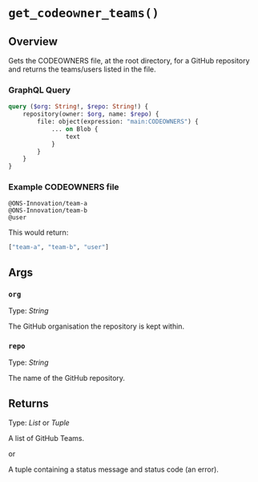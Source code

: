 # `get_codeowner_teams()`

## Overview

Gets the CODEOWNERS file, at the root directory, for a GitHub repository and returns the teams/users listed in the file.

### GraphQL Query

```graphql
query ($org: String!, $repo: String!) {
    repository(owner: $org, name: $repo) {
        file: object(expression: "main:CODEOWNERS") {
            ... on Blob {
                text
            }
        }
    }
}
```

### Example CODEOWNERS file

```
@ONS-Innovation/team-a
@ONS-Innovation/team-b
@user
```

This would return:

```python
["team-a", "team-b", "user"]
```

## Args

### `org`

Type: *String*

The GitHub organisation the repository is kept within.

### `repo`

Type: *String*

The name of the GitHub repository.

## Returns

Type: *List* or *Tuple*

A list of GitHub Teams.

or

A tuple containing a status message and status code (an error).

